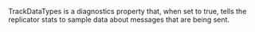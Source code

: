 TrackDataTypes is a diagnostics property that, when set to true, tells the
replicator stats to sample data about messages that are being sent.